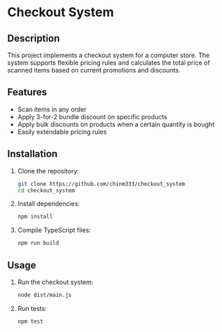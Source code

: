 # Checkout System

## Description

This project implements a checkout system for a computer store. The system supports flexible pricing rules and calculates the total price of scanned items based on current promotions and discounts.

## Features

- Scan items in any order
- Apply 3-for-2 bundle discount on specific products
- Apply bulk discounts on products when a certain quantity is bought
- Easily extendable pricing rules

## Installation

1. Clone the repository:
    ```bash
    git clone https://github.com/chinm333/checkout_system
    cd checkout_system
    ```

2. Install dependencies:
    ```bash
    npm install
    ```

3. Compile TypeScript files:
    ```bash
    npm run build
    ```

## Usage

1. Run the checkout system:
    ```bash
    node dist/main.js
    ```

2. Run tests:
    ```bash
    npm test